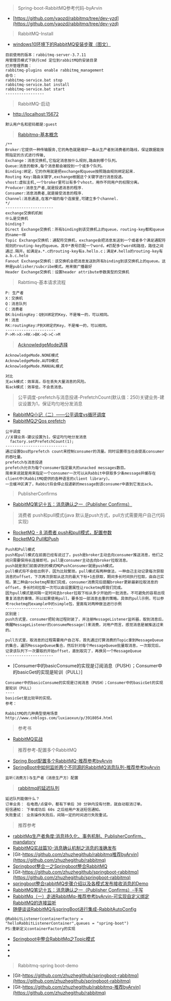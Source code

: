 > Spring-boot-RabbitMQ参考代码-byArvin
- [https://github.com/yaozd/rabbitmq/tree/dev-yzd](https://github.com/yaozd/rabbitmq/tree/dev-yzd)

>  RabbitMQ-Install
- [windows10环境下的RabbitMQ安装步骤（图文）](https://blog.csdn.net/weixin_39735923/article/details/79288578)
```
目前使用的版本：rabbitmq-server-3.7.11 
用管理员模式下执行cmd 定位到rabbitMQ的安装目录
打开管理界面：
rabbitmq-plugins enable rabbitmq_management
命令：
rabbitmq-service.bat stop  
rabbitmq-service.bat install  
rabbitmq-service.bat start 
-----------------
```

>  RabbitMQ-启动
- [http://localhost:15672](http://localhost:15672) 
```
默认用户名和密码都是:guest
```
> [Rabbitmq-基本概念](https://blog.csdn.net/qq_38455201/article/details/80308771)
```
/**
Broker:它提供一种传输服务,它的角色就是维护一条从生产者到消费者的路线，保证数据能按照指定的方式进行传输, 
Exchange：消息交换机,它指定消息按什么规则,路由到哪个队列。 
Queue:消息的载体,每个消息都会被投到一个或多个队列。 
Binding:绑定，它的作用就是把exchange和queue按照路由规则绑定起来. 
Routing Key:路由关键字,exchange根据这个关键字进行消息投递。 
vhost:虚拟主机,一个broker里可以有多个vhost，用作不同用户的权限分离。 
Producer:消息生产者,就是投递消息的程序. 
Consumer:消息消费者,就是接受消息的程序. 
Channel:消息通道,在客户端的每个连接里,可建立多个channel.
*/
--------------------- 
exchange交换机机制
什么是交换机
binding？
Direct Exchange交换机：所有binding到该交换机上的queue，routing-key都和queue的name一样
Topic Exchange交换机：通配符交换机，exchange会把消息发送到一个或者多个满足通配符规则的routing-key的queue。其中*表号匹配一个word，#匹配多个word和路径，路径之间通过.隔开。如满足a.*.c的routing-key有a.hello.c；满足#.hello的routing-key有a.b.c.helo
Fanout Exchange交换机：该交换机会把消息发送到所有binding到该交换机上的queue。这种是publisher/subcribe模式。用来做广播最好
Header Exchange交换机：设置header attribute参数类型的交换机
```
> Rabttimq-基本请求流程
```
P: 生产者
X：交换机
Q：消息队列
C：消费者
BK:bindingKey：Q到X绑定的Key，不是唯一的，可以相同。
M：消息
RK:routingKey:P到X绑定的Key，不是唯一的，可以相同。
----------------------
P->M->X->RK->BK->Q->C->M
```
> [AcknowledgeMode选择](https://blog.csdn.net/weixin_38380858/article/details/84963944)
```
AcknowledgeMode.NONE模式
AcknowledgeMode.AUTO模式
AcknowledgeMode.MANUAL模式

对比
无ack模式：效率高，存在丢失大量消息的风险。
有ack模式：效率低，不会丢消息。
```
> 公平调度-prefetch与消息投递-PrefetchCount(默认值：250)关键业务-建议设置为1，保证均匀地分发消息
- [RabbitMQ小记（二）——公平调度vs循环调度](https://blog.csdn.net/qq_41599820/article/details/88077497)
- [RabbitMQ之Qos prefetch](https://www.jianshu.com/p/4d043d3045ca)
```
公平调度
//关键业务-建议设置为1，保证均匀地分发消息
  factory.setPrefetchCount(1);
---------------------------      
通过设置Qos的prefetch count来控制consumer的流量。同时设置得当也会提高consumer的吞吐量。
prefetch与消息投递
prefetch允许为每个consumer指定最大的unacked messages数目。
简单来说就是用来指定一个consumer一次可以从Rabbit中获取多少条message并缓存在client中(RabbitMQ提供的各种语言的client library)。
一旦缓冲区满了，Rabbit将会停止投递新的message到该consumer中直到它发出ack。
```

> PublisherConfirms
- [RabbitMQ笔记十五：消息确认之一（Publisher Confirms）](https://www.jianshu.com/p/0db95a3e972c)

> 消费者 push和pull模式(java 默认是push方式，pull方式需要用户自己代码实现)
- [RocketMQ - 8 消费者 push和pull模式，配置参数](https://blog.csdn.net/qq_32020035/article/details/82109547)
- [RocketMQ Pull和Push](https://blog.csdn.net/u014362882/article/details/80424527)
```
Push和Pull模式
push和pull模式在前面已经有说过了。push是broker主动去向consumer推送消息，他们之间只需要保持长连接即可。pull是consumer主动去向broker拉取消息。 
push就是我们前面讲到的模式MQPushConsumer就是push模式。 
pull模式将不会给出例子，因为比较繁琐。pull模式有两种做法，一种自己主动记录每次获取消息的offset，下次再次获取从这次的最大下标+1去获取，期间多长时间执行拉取，由自己实现。第二种由rocketmq帮我们完成，consumer消费完后提醒broker更新最新拉取消息的offset，多长时间拉取一次可以由设置属性让rocketmq帮我们完成。 
因为pull模式是间隔一定时间去broker拉取下标从多少开始的一批消息。不可避免的容易出现重复消息的事情，所以如果使用pull，要多加一部消息去重的策略。具体的pull示例，可以参考rocketmq的example中的simple包，里面有对两种做法进行示例
--------------------- 
区别是： 
push方式里，consumer把轮询过程封装了，并注册MessageListener监听器，取到消息后，唤醒MessageListener的consumeMessage()来消费，对用户而言，感觉消息是被推送过来的。

pull方式里，取消息的过程需要用户自己写，首先通过打算消费的Topic拿到MessageQueue的集合，遍历MessageQueue集合，然后针对每个MessageQueue批量取消息，一次取完后，记录该队列下一次要取的开始offset，直到取完了，再换另一个MessageQueue
--------------------- 
```
- [Consumer中的basicConsume的实现是订阅消息（PUSH）；Consumer中的basicGet的实现是轮训（PULL）]
```
Consumer中的basicConsume的实现是订阅消息（PUSH）；Consumer中的basicGet的实现是轮训（PULL）
----
basicGet是比较早的实现。
参考：

RabbitMQ的几种典型使用场景
http://www.cnblogs.com/luxiaoxun/p/3918054.html
```

> 参考书
- [RabbitMQ实战](https://book.douban.com/subject/26649178/?from=tag)

> 推荐参考-配置多个RabbitMQ
- [Spring Boot配置多个RabbitMQ-推荐参考byArvin](https://blog.csdn.net/qq_37608766/article/details/80912370)
- [SpringBoot中如何监听两个不同源的RabbitMQ消息队列-推荐参考byArvin](https://blog.csdn.net/u012129558/article/details/79495298)
```
监听(消费方)与生产者（消息生产方）配置
```
> [rabbitmq的延迟队列](https://blog.csdn.net/u012129558/article/details/85330768)
```
延迟队列能做什么？
订单业务： 在电商/点餐中，都有下单后 30 分钟内没有付款，就自动取消订单。
短信通知： 下单成功后 60s 之后给用户发送短信通知。
失败重试： 业务操作失败后，间隔一定的时间进行失败重试。
```

> 推荐参考
- [rabbitMq生产者角度:消息持久化、事务机制、PublisherConfirm、mandatory](https://blog.csdn.net/u014045580/article/details/70311746)
- [RabbitMQ实战篇10-消息确认机制之消息的准确发布](https://blog.csdn.net/zhuzhezhuzhe1/article/details/80706167)
- [Git-https://github.com/zhuzhegithub/rabbitmq推荐byArvin](https://github.com/zhuzhegithub/rabbitmq)
- [Springboot整合一之Springboot整合RabbitMQ](https://blog.csdn.net/zhuzhezhuzhe1/article/details/80454956)
- [Git-https://github.com/zhuzhegithub/springboot-rabbitmq](https://github.com/zhuzhegithub/springboot-rabbitmq)
- [springboot整合rabbitMQ步骤介绍以及各模式发布接收消息的Demo](https://blog.csdn.net/u011059021/article/details/79827793)
- [RabbitMQ笔记十五：消息确认之一（Publisher Confirms）-手写]()
- [RabbitMq（一）走进RabbitMq-推荐参考byArvin-可实现自定义绑定RabbitMQ的连接监听](https://www.jianshu.com/p/a5f7fce67803)
- [随便谈谈RabbitMQ与springBoot进行集成-RabbitAutoConfig](https://blog.csdn.net/roykingw/article/details/78404956)
```
@RabbitListener(containerFactory = "helloRabbitListenerContainer",queues = "spring-boot")
PS:重新定义containerFactory的实现
```
- [Springboot中整合RabbitMq之Topic模式](https://blog.csdn.net/zhaodj5660/article/details/79895562)
- []()
- []()
- []()

> Rabbitmq-spring boot-demo
- [Git-https://github.com/zhuzhegithub/springboot-rabbitmq](https://github.com/zhuzhegithub/springboot-rabbitmq)
- [Git-https://github.com/zhuzhegithub/rabbitmq-推荐byArvin](https://github.com/zhuzhegithub/rabbitmq)